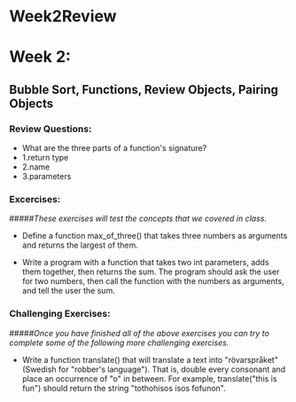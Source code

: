 # Week2Review
# Week 2:
## Bubble Sort, Functions, Review Objects, Pairing Objects 

### Review Questions:

- What are the three parts of a function's signature?
- 1.return type
- 2.name
- 3.parameters

### Excercises:
#####*These exercises will test the concepts that we covered in class.*

- Define a function max_of_three() that takes three numbers as arguments and returns the largest of them.  

- Write a program with a function that takes two int parameters, adds them together, then returns the sum. The program should     ask the user for two numbers, then call the function with the numbers as arguments, and tell the user the sum.  

### Challenging Exercises: 
#####*Once you have finished all of the above exercises you can try to complete some of the following more challenging exercises.*

- Write a function translate() that will translate a text into "rövarspråket" (Swedish for "robber's language"). That is, double   every consonant and place an occurrence of "o" in between. For example, translate("this is fun") should return the string       "tothohisos isos fofunon".  
